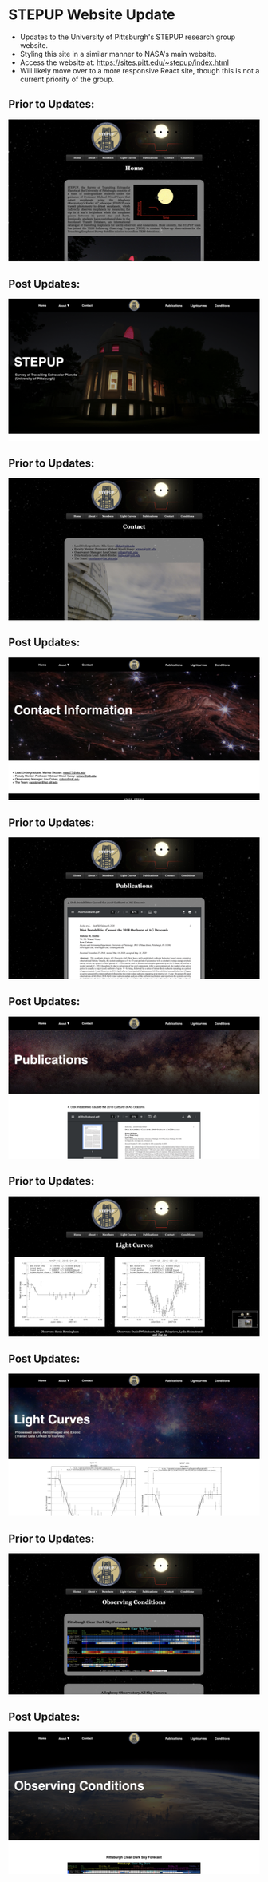 # STEPUP Website Update
- Updates to the University of Pittsburgh's STEPUP research group website.
- Styling this site in a similar manner to NASA's main website.
- Access the website at: https://sites.pitt.edu/~stepup/index.html
- Will likely move over to a more responsive React site, though this is not a current priority of the group.
##  Prior to Updates:
<img src="ReadMeVisual/Original.png" alt="Original Image"/>

## Post Updates:
<img src="ReadMeVisual/UpdatedHome.png" alt="Updted Image"/>

##  Prior to Updates:
<img src="ReadMeVisual/OriginalContact.png" alt="Original Image"/>

## Post Updates:
<img src="ReadMeVisual/UpdatedContact.png" alt="Updted Image"/>

##  Prior to Updates:
<img src="ReadMeVisual/OriginalPublications.png" alt="Original Image"/>

## Post Updates:
<img src="ReadMeVisual/UpdatedPublications.png" alt="Updted Image"/>

##  Prior to Updates:
<img src="ReadMeVisual/OriginalLC.png" alt="Original Image"/>

## Post Updates:
<img src="ReadMeVisual/UpdatedLC.png" alt="Updted Image"/>

##  Prior to Updates:
<img src="ReadMeVisual/OriginalConditions.png" alt="Original Image"/>

## Post Updates:
<img src="ReadMeVisual/UpdatedConditions.png" alt="Updted Image"/>
